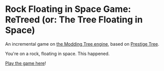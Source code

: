 # Rock Floating in Space Game: ReTreed (or: The Tree Floating in Space)

An incremental game on [the Modding Tree engine](https://github.com/Acamaeda/The-Modding-Tree), based on [Prestige Tree](https://jacorb90.me/Prestige-Tree/).

You're on a rock, floating in space. This happened.

[Play the game here](https://raw.githack.com/wingedcatgirl/The-Modding-Tree/master/index.html)!